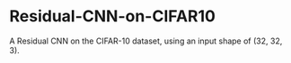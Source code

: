 # Residual-CNN-on-CIFAR10
A Residual CNN on the CIFAR-10 dataset, using an input shape of (32, 32, 3). 
